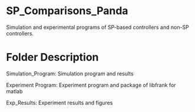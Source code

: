 # SP_Comparisons_Panda
Simulation and experimental programs of SP-based controllers and non-SP controllers.
# Folder Description

Simulation_Program: Simulation program and results

Experiment Program: Experiment program and package of libfrank for matlab

Exp_Results: Experiment results and figures
